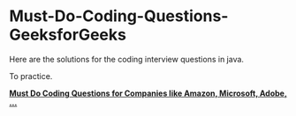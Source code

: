 # Must-Do-Coding-Questions-GeeksforGeeks

Here are the solutions for the coding interview questions in java.

To practice.

**[Must Do Coding Questions for Companies like Amazon, Microsoft, Adobe, …](https://www.geeksforgeeks.org/must-do-coding-questions-for-companies-like-amazon-microsoft-adobe/)**
